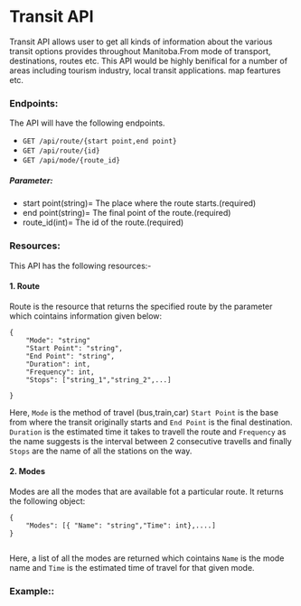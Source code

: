 # Transit API  

Transit API allows user to get all kinds of information about the various transit options provides throughout Manitoba.From mode of transport, destinations, routes etc.  This API would be highly benifical for a number of areas including tourism industry, local transit applications. map feartures etc.  

### Endpoints:
The API will have the following endpoints.  
- `GET /api/route/{start point,end point}`
- `GET /api/route/{id}`
- `GET /api/mode/{route_id}`

##### Parameter:
* start point(string)= The place where the route starts.(required)   
* end point(string)= The final point of the route.(required)  
* route_id(int)= The id of the route.(required) 



### Resources:  
This API has the following resources:-  
#### 1. Route

Route is the resource that returns the specified route by the parameter which cointains information given below:  
```
{
    "Mode": "string"
    "Start Point": "string",
    "End Point": "string",
    "Duration": int,
    "Frequency": int,
    "Stops": ["string_1","string_2",...]

}
```

Here, `Mode` is the method of travel (bus,train,car) `Start Point` is the base from where the transit originally starts and `End Point` is the final destination. `Duration` is the estimated time it takes to travell the route and `Frequency` as the name suggests is the interval between 2 consecutive travells and finally `Stops` are the name of all the stations on the way.  
#### 2. Modes 

Modes are all the modes that are available fot a particular route. It returns the following object:
```
{
    "Modes": [{ "Name": "string","Time": int},....]
}
    
```
Here, a list of all the modes are returned which cointains `Name` is the mode name and `Time` is the estimated time of travel for that given mode.  

### Example::
